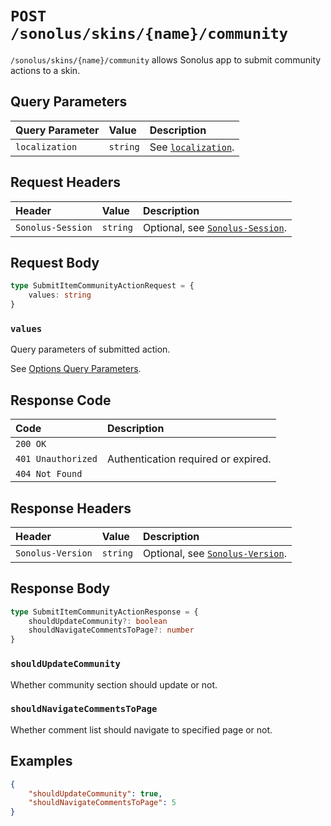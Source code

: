 # `POST /sonolus/skins/{name}/community`

`/sonolus/skins/{name}/community` allows Sonolus app to submit community actions to a skin.

## Query Parameters

| Query Parameter | Value    | Description                                                |
| :-------------- | :------- | :--------------------------------------------------------- |
| `localization`  | `string` | See [`localization`](../query-parameters/localization.md). |

## Request Headers

| Header            | Value    | Description                                                       |
| :---------------- | :------- | :---------------------------------------------------------------- |
| `Sonolus-Session` | `string` | Optional, see [`Sonolus-Session`](../headers/sonolus-session.md). |

## Request Body

```ts
type SubmitItemCommunityActionRequest = {
    values: string
}
```

### `values`

Query parameters of submitted action.

See [Options Query Parameters](../query-parameters/options-query-parameters.md).

## Response Code

| Code               | Description                         |
| :----------------- | :---------------------------------- |
| `200 OK`           |                                     |
| `401 Unauthorized` | Authentication required or expired. |
| `404 Not Found`    |                                     |

## Response Headers

| Header            | Value    | Description                                                       |
| :---------------- | :------- | :---------------------------------------------------------------- |
| `Sonolus-Version` | `string` | Optional, see [`Sonolus-Version`](../headers/sonolus-version.md). |

## Response Body

```ts
type SubmitItemCommunityActionResponse = {
    shouldUpdateCommunity?: boolean
    shouldNavigateCommentsToPage?: number
}
```

### `shouldUpdateCommunity`

Whether community section should update or not.

### `shouldNavigateCommentsToPage`

Whether comment list should navigate to specified page or not.

## Examples

```json
{
    "shouldUpdateCommunity": true,
    "shouldNavigateCommentsToPage": 5
}
```
